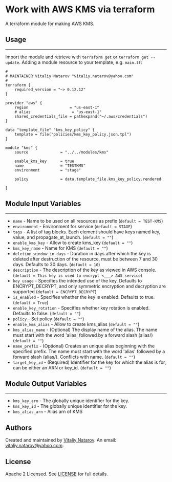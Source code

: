 # Work with AWS KMS via terraform

A terraform module for making AWS KMS.

## Usage
----------------------
Import the module and retrieve with ```terraform get``` or ```terraform get --update```. Adding a module resource to your template, e.g. `main.tf`:

```
#
# MAINTAINER Vitaliy Natarov "vitaliy.natarov@yahoo.com"
#
terraform {
    required_version = "~> 0.12.12"
}

provider "aws" {
    region                  = "us-east-1"
    # alias                  = "us-east-1"
    shared_credentials_file = pathexpand("~/.aws/credentials")
}

data "template_file" "kms_key_policy" {
    template = file("policies/kms_key_policy.json.tpl")
}

module "kms" {
    source              = "../../modules/kms"

    enable_kms_key      = true
    name                = "TESTKMS"
    environment         = "stage"

    policy              = data.template_file.kms_key_policy.rendered

}
```

## Module Input Variables
----------------------
- `name` - Name to be used on all resources as prefix (`default = TEST-KMS`)
- `environment` - Environment for service (`default = STAGE`)
- `tags` - A list of tag blocks. Each element should have keys named key, value, and propagate_at_launch. (`default = ""`)
- `enable_kms_key` - Allow to create kms_key (`default = ""`)
- `kms_key_name` - Name for KMS (`default = ""`)
- `deletion_window_in_days` - Duration in days after which the key is deleted after destruction of the resource, must be between 7 and 30 days. Defaults to 30 days. (`default = 10`)
- `description` - The description of the key as viewed in AWS console. (`default = This key is used to encrypt <___> AWS service`)
- `key_usage` - Specifies the intended use of the key. Defaults to ENCRYPT_DECRYPT, and only symmetric encryption and decryption are supported (`default = ENCRYPT_DECRYPT`)
- `is_enabled` - Specifies whether the key is enabled. Defaults to true. (`default = True`)
- `enable_key_rotation` - Specifies whether key rotation is enabled. Defaults to false. (`default = ""`)
- `policy` - Set policy (`default = ""`)
- `enable_kms_alias` - Allow to create kms_alias (`default = ""`)
- `kms_alias_name` - (Optional) The display name of the alias. The name must start with the word 'alias' followed by a forward slash (alias/) (`default = ""`)
- `name_prefix` - (Optional) Creates an unique alias beginning with the specified prefix. The name must start with the word 'alias' followed by a forward slash (alias/). Conflicts with name. (`default = ""`)
- `target_key_id` - (Required) Identifier for the key for which the alias is for, can be either an ARN or key_id. (`default = ""`)

## Module Output Variables
----------------------
- `kms_key_arn` - The globally unique identifier for the key.
- `kms_key_id` - The globally unique identifier for the key.
- `kms_alias_arn` - Alias arn of KMS


## Authors

Created and maintained by [Vitaliy Natarov](https://github.com/SebastianUA). An email: [vitaliy.natarov@yahoo.com](vitaliy.natarov@yahoo.com).

## License

Apache 2 Licensed. See [LICENSE](https://github.com/SebastianUA/terraform/blob/master/LICENSE) for full details.
